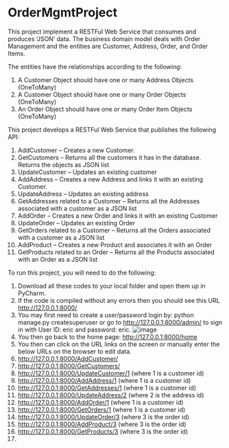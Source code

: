 # OrderMgmtProject
This project implement a RESTFul Web Service that consumes and produces ‘JSON’ data. The business domain model deals with Order Management and the entities are Customer, Address, Order, and Order Items.

The entities have the relationships according to the following:
1)	A Customer Object should have one or many Address Objects (OneToMany)
2)	A Customer Object should have one or many Order Objects (OneToMany)
3)	An Order Object should have one or many Order Item Objects (OneToMany)

This project develops a RESTFul Web Service that publishes the following API:
1)	AddCustomer – Creates a new Customer.
2)	GetCustomers – Returns all the customers it has in the database. Returns the objects as JSON list
3)	UpdateCustomer – Updates an existing customer
4)	AddAddress – Creates a new Address and links it with an existing Customer.
5)	UpdateAddress – Updates an existing address
6)	GetAddresses related to a Customer – Returns all the Addresses associated with a customer as a JSON list
7)	AddOrder – Creates a new Order and links it with an existing Customer
8)	UpdateOrder – Updates an existing Order
9)	GetOrders related to a Customer – Returns all the Orders associated with a customer as a JSON list
10)	AddProduct – Creates a new Product and associates it with an Order
11)	GetProducts related to an Order – Returns all the Products associated with an Order as a JSON list

To run this project, you will need to do the following:
1. Download all these codes to your local folder and open them up in PyCharm.
2. If the code is compiled without any errors then you should see this URL http://127.0.0.1:8000/
3. You may first need to create a user/password login by: python manage.py createsuperuser or go to http://127.0.0.1:8000/admin/ to sign in with User ID: eric and password: eric.
   ![image](https://github.com/user-attachments/assets/8eb5227e-343c-4560-a54c-79eeee0fd843)
4. You then go back to the home page: http://127.0.0.1:8000/home
5. You then can click on the URL links on the screen or manually enter the below URLs on the browser to edit data.
6. http://127.0.0.1:8000/AddCustomer/
7. http://127.0.0.1:8000/GetCustomers/
8. http://127.0.0.1:8000/UpdateCustomer/1  (where 1 is a customer id)
9. http://127.0.0.1:8000/AddAddress/1  (where 1 is a customer id)
10. http://127.0.0.1:8000/GetAddresses/1 (where 1 is a customer id)
11. http://127.0.0.1:8000/UpdateAddress/2 (where 2 is the address id)
12. http://127.0.0.1:8000/AddOrder/1   (where 1 is a customer id)
13. http://127.0.0.1:8000/GetOrders/1  (where 1 is a customer id)
14. http://127.0.0.1:8000/UpdateOrder/3 (where 3 is the order id)
15. http://127.0.0.1:8000/AddProduct/3 (where 3 is the order id)
16. http://127.0.0.1:8000/GetProducts/3  (where 3 is the order id)
17. 

